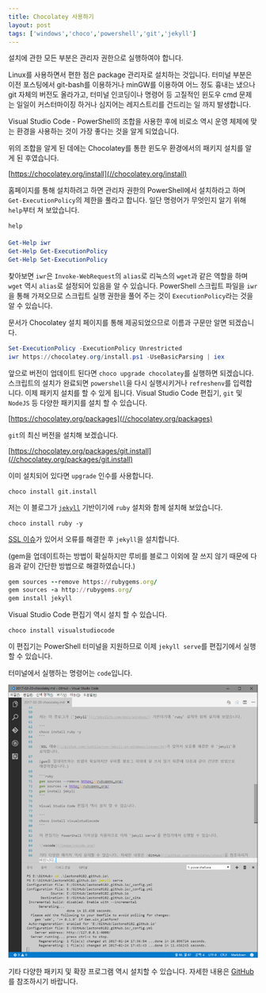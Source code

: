 ```yaml
---
title: Chocolatey 사용하기
layout: post
tags: ['windows','choco','powershell','git','jekyll']
---
```


<div class='warn'>
설치에 관한 모든 부분은 관리자 권한으로 실행하여야 합니다.
</div>

Linux를 사용하면서 편한 점은 package 관리자로 설치하는 것입니다.
터미널 부분은 이전 포스팅에서 git-bash를 이용하거나 minGW를 이용하여 어느 정도 흉내는 냈으나
git 자체의 버전도 올라가고, 터미널 인코딩이나 명령어 등 고질적인 윈도우 cmd 문제는 일일이 커스터마이징 하거나
심지어는 레지스트리를 건드리는 일 까지 발생합니다.

Visual Studio Code - PowerShell의 조합을 사용한 후에 비로소 역시 운영 체제에 맞는 환경을 사용하는 것이 가장 좋다는 것을 알게 되었습니다.

위의 조합을 알게 된 데에는 Chocolatey를 통한 윈도우 환경에서의 패키지 설치를 알게 된 후였습니다.

[https://chocolatey.org/install](//chocolatey.org/install)

홈페이지를 통해 설치하려고 하면 관리자 권한의 PowerShell에서 설치하라고 하며 `Get-ExecutionPolicy`의 제한을 풀라고 합니다. 일단 명령어가 무엇인지 알기 위해 `help`부터 쳐 보았습니다.

```powershell
help

Get-Help iwr
Get-Help Get-ExecutionPolicy
Get-Help Set-ExecutionPolicy
```

찾아보면 `iwr`은 `Invoke-WebRequest`의 `alias`로 리눅스의 `wget`과 같은 역할을 하며 `wget` 역시 `alias`로 설정되어 있음을 알 수 있습니다.
PowerShell 스크립트 파일을 `iwr`을 통해 가져오므로 스크립트 실행 권한을 풀어 주는 것이 `ExecutionPolicy`라는 것을 알 수 있습니다.

문서가 Chocolatey 설치 페이지를 통해 제공되었으므로
이름과 구문만 알면 되겠습니다.

```powershell
Set-ExecutionPolicy -ExecutionPolicy Unrestricted
iwr https://chocolatey.org/install.ps1 -UseBasicParsing | iex
```

앞으로 버전이 업데이트 된다면 `choco upgrade chocolatey`를 실행하면 되겠습니다.
스크립트의 설치가 완료되면 `powershell`을 다시 실행시키거나 `refreshenv`를 입력합니다.
이제 패키지 설치를 할 수 있게 됩니다.
Visual Studio Code 편집기, `git` 및 `NodeJS` 등 다양한 패키지를 설치 할 수 있습니다.

[https://chocolatey.org/packages](//chocolatey.org/packages)

`git`의 최신 버전을 설치해 보겠습니다.

[https://chocolatey.org/packages/git.install](//chocolatey.org/packages/git.install)

이미 설치되어 있다면 `upgrade` 인수를 사용합니다.

```
choco install git.install
```

저는 이 블로그가 [`jekyll`](//jekyllrb.com/docs/windows/) 기반이기에 `ruby` 설치와 함께 설치해 보았습니다.

```
choco install ruby -y
```

[SSL 이슈](//github.com/juthilo/run-jekyll-on-windows/issues/34)가 있어서 오류를 해결한 후 `jekyll`을 설치합니다.

(gem을 업데이트하는 방법이 확실하지만 루비를 블로그 이외에 잘 쓰지 않기 때문에 다음과 같이 간단한 방법으로 해결하였습니다.)

```ruby
gem sources --remove https://rubygems.org/
gem sources -a http://rubygems.org/
gem install jekyll
```

Visual Studio Code 편집기 역시 설치 할 수 있습니다.

```
choco install visualstudiocode
```

이 편집기는 PowerShell 터미널을 지원하므로 이제 `jekyll serve`를 편집기에서 실행할 수 있습니다.

터미널에서 실행하는 명령어는 `code`입니다.

![vscode](/image/vscode.png)

기타 다양한 패키지 및 확장 프로그램 역시 설치할 수 있습니다. 자세한 내용은 [GitHub](//github.com/chocolatey/choco)를 참조하시기 바랍니다.